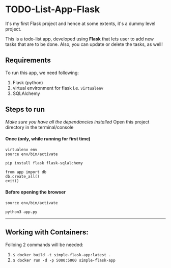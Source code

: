 # TODO-List-App-Flask
It's my first Flask project and hence at some extents, it's a dummy level project.


This is a todo-list app, developed using **Flask** that lets user to add new tasks that are to be done.
Also, you can update or delete the tasks, as well!


## Requirements

To run this app, we need following:

1. Flask (python)
2. virtual environment for flask i.e. ```virtualenv```
3. SQLAlchemy

## Steps to run 
_Make sure you have all the dependancies installed_
Open this project directory in the terminal/console

#### Once (only, while running for first time)
```
virtualenv env
source env/bin/activate

pip install flask flask-sqlalchemy

from app import db
db.create_all()
exit()
```
#### Before opening the browser
```
source env/bin/activate
```
```
python3 app.py
```

---  

## Working with Containers:  

Folloing 2 commands will be needed:  
1. ```$ docker build -t simple-flask-app:latest .```  
2. ```$ docker run -d -p 5000:5000 simple-flask-app```  